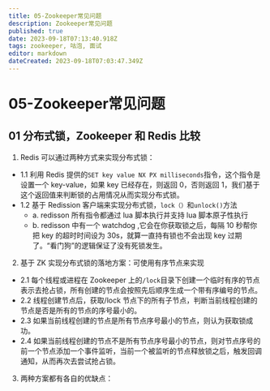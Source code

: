 ```yaml
---
title: 05-Zookeeper常见问题
description: Zookeeper常见问题
published: true
date: 2023-09-18T07:13:40.918Z
tags: zookeeper, 咕泡, 面试
editor: markdown
dateCreated: 2023-09-18T07:03:47.349Z
---
```


# 05-Zookeeper常见问题

## 01 分布式锁，Zookeeper 和 Redis 比较
1. Redis 可以通过两种方式来实现分布式锁：
  - 1.1 利用 Redis 提供的`SET key value NX PX milliseconds`指令，这个指令是设置一个 key-value，如果 key 已经存在，则返回 0，否则返回 1，我们基于这个返回值来判断锁的占用情况从而实现分布式锁。
  - 1.2 基于 Redission 客户端来实现分布式锁，`lock（）`和`unlock()`方法
    - a. redisson 所有指令都通过 lua 脚本执行并支持 lua 脚本原子性执行
    - b. redisson 中有一个 watchdog ,它会在你获取锁之后，每隔 10 秒帮你把 key 的超时时间设为 30s，就算一直持有锁也不会出现 key 过期了。“看门狗”的逻辑保证了没有死锁发生。
2. 基于 ZK 实现分布式锁的落地方案：可使用有序节点来实现
  - 2.1 每个线程或进程在 Zookeeper 上的`/lock`目录下创建一个临时有序的节点表示去抢占锁，所有创建的节点会按照先后顺序生成一个带有序编号的节点。
  - 2.2 线程创建节点后，获取/lock 节点下的所有子节点，判断当前线程创建的节点是否是所有的节点的序号最小的。
  - 2.3  如果当前线程创建的节点是所有节点序号最小的节点，则认为获取锁成功。
  - 2.4 如果当前线程创建的节点不是所有节点序号最小的节点，则对节点序号的前一个节点添加一个事件监听，当前一个被监听的节点释放锁之后，触发回调通知，从而再次去尝试抢占锁。
3. 两种方案都有各自的优缺点：

